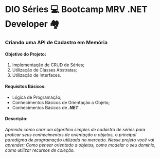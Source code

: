 # DIO Séries :computer: Bootcamp MRV .NET Developer :houses:

### Criando uma API de Cadastro em Memória

#### Objetivo do Projeto:

1. Implementação de CRUD de Séries;
2. Utilização de Classes Abstratas;
3. Utilização de Interfaces.

#### Requisitos Básicos:

- Lógica de Programação;
- Conhecimentos Básicos de Orientação a Objeto;
- Conhecimentos Básicos de ***.NET*** .

#### Descrição:

*Aprenda como criar um algoritmo simples de cadastro de séries para praticar seus conhecimentos de orientação a objetos, o principal paradigma de programação utilizada no mercado. Nesse projeto você vai aprender: Como pensar orientado a objetos, como modelar o seu domínio, como utilizar recursos de coleção.*

